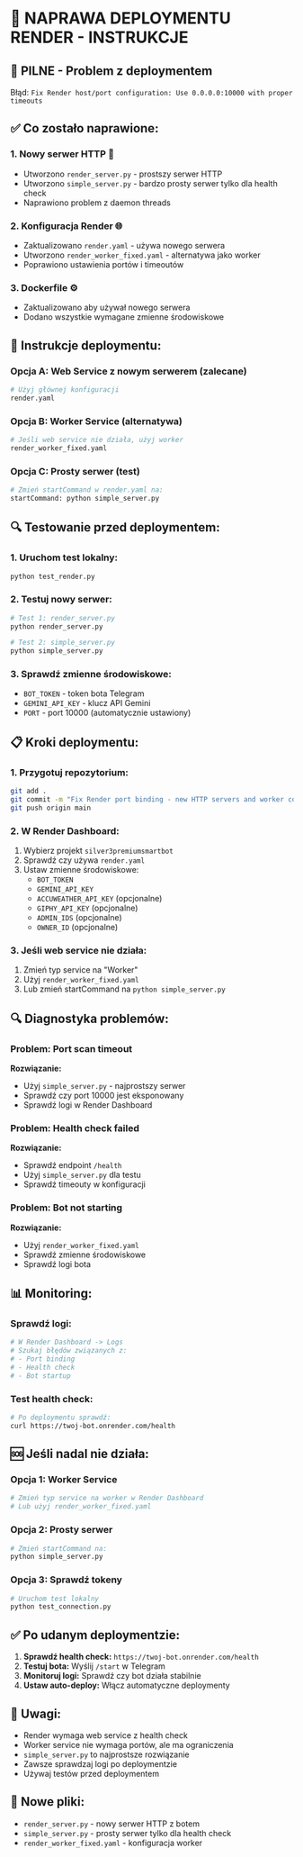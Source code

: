 # 🔧 NAPRAWA DEPLOYMENTU RENDER - INSTRUKCJE

## 🚨 **PILNE - Problem z deploymentem**

Błąd: `Fix Render host/port configuration: Use 0.0.0.0:10000 with proper timeouts`

## ✅ **Co zostało naprawione:**

### 1. **Nowy serwer HTTP** 🔧
- Utworzono `render_server.py` - prostszy serwer HTTP
- Utworzono `simple_server.py` - bardzo prosty serwer tylko dla health check
- Naprawiono problem z daemon threads

### 2. **Konfiguracja Render** 🌐
- Zaktualizowano `render.yaml` - używa nowego serwera
- Utworzono `render_worker_fixed.yaml` - alternatywa jako worker
- Poprawiono ustawienia portów i timeoutów

### 3. **Dockerfile** ⚙️
- Zaktualizowano aby używał nowego serwera
- Dodano wszystkie wymagane zmienne środowiskowe

## 🚀 **Instrukcje deploymentu:**

### **Opcja A: Web Service z nowym serwerem (zalecane)**
```bash
# Użyj głównej konfiguracji
render.yaml
```

### **Opcja B: Worker Service (alternatywa)**
```bash
# Jeśli web service nie działa, użyj worker
render_worker_fixed.yaml
```

### **Opcja C: Prosty serwer (test)**
```bash
# Zmień startCommand w render.yaml na:
startCommand: python simple_server.py
```

## 🔍 **Testowanie przed deploymentem:**

### 1. **Uruchom test lokalny:**
```bash
python test_render.py
```

### 2. **Testuj nowy serwer:**
```bash
# Test 1: render_server.py
python render_server.py

# Test 2: simple_server.py
python simple_server.py
```

### 3. **Sprawdź zmienne środowiskowe:**
- `BOT_TOKEN` - token bota Telegram
- `GEMINI_API_KEY` - klucz API Gemini
- `PORT` - port 10000 (automatycznie ustawiony)

## 📋 **Kroki deploymentu:**

### 1. **Przygotuj repozytorium:**
```bash
git add .
git commit -m "Fix Render port binding - new HTTP servers and worker config"
git push origin main
```

### 2. **W Render Dashboard:**
1. Wybierz projekt `silver3premiumsmartbot`
2. Sprawdź czy używa `render.yaml`
3. Ustaw zmienne środowiskowe:
   - `BOT_TOKEN`
   - `GEMINI_API_KEY`
   - `ACCUWEATHER_API_KEY` (opcjonalne)
   - `GIPHY_API_KEY` (opcjonalne)
   - `ADMIN_IDS` (opcjonalne)
   - `OWNER_ID` (opcjonalne)

### 3. **Jeśli web service nie działa:**
1. Zmień typ service na "Worker"
2. Użyj `render_worker_fixed.yaml`
3. Lub zmień startCommand na `python simple_server.py`

## 🔍 **Diagnostyka problemów:**

### **Problem: Port scan timeout**
**Rozwiązanie:**
- Użyj `simple_server.py` - najprostszy serwer
- Sprawdź czy port 10000 jest eksponowany
- Sprawdź logi w Render Dashboard

### **Problem: Health check failed**
**Rozwiązanie:**
- Sprawdź endpoint `/health`
- Użyj `simple_server.py` dla testu
- Sprawdź timeouty w konfiguracji

### **Problem: Bot not starting**
**Rozwiązanie:**
- Użyj `render_worker_fixed.yaml`
- Sprawdź zmienne środowiskowe
- Sprawdź logi bota

## 📊 **Monitoring:**

### **Sprawdź logi:**
```bash
# W Render Dashboard -> Logs
# Szukaj błędów związanych z:
# - Port binding
# - Health check
# - Bot startup
```

### **Test health check:**
```bash
# Po deploymentu sprawdź:
curl https://twoj-bot.onrender.com/health
```

## 🆘 **Jeśli nadal nie działa:**

### **Opcja 1: Worker Service**
```bash
# Zmień typ service na worker w Render Dashboard
# Lub użyj render_worker_fixed.yaml
```

### **Opcja 2: Prosty serwer**
```bash
# Zmień startCommand na:
python simple_server.py
```

### **Opcja 3: Sprawdź tokeny**
```bash
# Uruchom test lokalny
python test_connection.py
```

## ✅ **Po udanym deploymentzie:**

1. **Sprawdź health check:** `https://twoj-bot.onrender.com/health`
2. **Testuj bota:** Wyślij `/start` w Telegram
3. **Monitoruj logi:** Sprawdź czy bot działa stabilnie
4. **Ustaw auto-deploy:** Włącz automatyczne deploymenty

## 📝 **Uwagi:**
- Render wymaga web service z health check
- Worker service nie wymaga portów, ale ma ograniczenia
- `simple_server.py` to najprostsze rozwiązanie
- Zawsze sprawdzaj logi po deploymentzie
- Używaj testów przed deploymentem

## 🚀 **Nowe pliki:**
- `render_server.py` - nowy serwer HTTP z botem
- `simple_server.py` - prosty serwer tylko dla health check
- `render_worker_fixed.yaml` - konfiguracja worker 